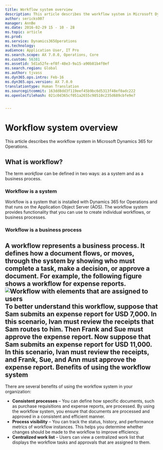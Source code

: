 ```yaml
---
title: Workflow system overview
description: This article describes the workflow system in Microsoft Dynamics 365 for Operations.
author: sericks007
manager: AnnBe
ms.date: 2016-02-29 15 - 10 - 28
ms.topic: article
ms.prod: 
ms.service: Dynamics365Operations
ms.technology: 
audience: Application User, IT Pro
ms.search.scope: AX 7.0.0, Operations, Core
ms.custom: 56381
ms.assetid: 5d1a52fe-ef8f-48e3-9a15-a90b81b4f0ef
ms.search.region: Global
ms.author: tjvass
ms.dyn365.ops.intro: Feb-16
ms.dyn365.ops.version: AX 7.0.0
translationtype: Human Translation
ms.sourcegitcommit: 163dd8dd3f119eef45b9bc6d5313f48ef0adc222
ms.openlocfilehash: 021c0d365cf051a2655c98510c235d689cbfe9e7


---
```


# <a name="workflow-system-overview"></a>Workflow system overview

This article describes the workflow system in Microsoft Dynamics 365 for Operations.

<a name="what-is-workflow"></a>What is workflow?
-----------------

The term *workflow* can be defined in two ways: as a system and as a business process.
### <a name="workflow-is-a-system"></a>Workflow is a system

Workflow is a system that is installed with Dynamics 365 for Operations and that runs on the Application Object Server (AOS). The workflow system provides functionality that you can use to create individual workflows, or business processes.

### <a name="workflow-is-a-business-process"></a>Workflow is a business process

A workflow represents a business process. It defines how a document flows, or moves, through the system by showing who must complete a task, make a decision, or approve a document. For example, the following figure shows a workflow for expense reports. ![Workflow with elements that are assigned to users](./media/workflow_user.gif) To better understand this workflow, suppose that Sam submits an expense report for USD 7,000. In this scenario, Ivan must review the receipts that Sam routes to him. Then Frank and Sue must approve the expense report. Now suppose that Sam submits an expense report for USD 11,000. In this scenario, Ivan must review the receipts, and Frank, Sue, and Ann must approve the expense report.
Benefits of using the workflow system
-------------------------------------

There are several benefits of using the workflow system in your organization:
-   **Consistent processes** – You can define how specific documents, such as purchase requisitions and expense reports, are processed. By using the workflow system, you ensure that documents are processed and approved in a consistent and efficient manner.
-   **Process visibility** – You can track the status, history, and performance metrics of workflow instances. This helps you determine whether changes should be made to the workflow to improve efficiency.
-   **Centralized work list** – Users can view a centralized work list that displays the workflow tasks and approvals that are assigned to them.






<!--HONumber=Feb17_HO3-->


